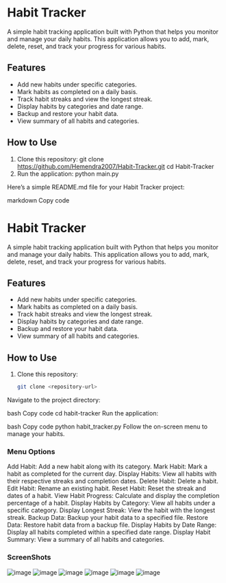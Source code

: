 # Habit Tracker

A simple habit tracking application built with Python that helps you monitor and manage your daily habits. This application allows you to add, mark, delete, reset, and track your progress for various habits.

## Features

- Add new habits under specific categories.
- Mark habits as completed on a daily basis.
- Track habit streaks and view the longest streak.
- Display habits by categories and date range.
- Backup and restore your habit data.
- View summary of all habits and categories.

## How to Use

1. Clone this repository:
   git clone https://github.com/Hemendra2007/Habit-Tracker.git
   cd Habit-Tracker
2. Run the application:
   python main.py


Here’s a simple README.md file for your Habit Tracker project:

markdown
Copy code
# Habit Tracker

A simple habit tracking application built with Python that helps you monitor and manage your daily habits. This application allows you to add, mark, delete, reset, and track your progress for various habits.

## Features

- Add new habits under specific categories.
- Mark habits as completed on a daily basis.
- Track habit streaks and view the longest streak.
- Display habits by categories and date range.
- Backup and restore your habit data.
- View summary of all habits and categories.

## How to Use

1. Clone this repository:
   ```bash
   git clone <repository-url>
Navigate to the project directory:

bash
Copy code
cd habit-tracker
Run the application:

bash
Copy code
python habit_tracker.py
Follow the on-screen menu to manage your habits.

### Menu Options
Add Habit: Add a new habit along with its category.
Mark Habit: Mark a habit as completed for the current day.
Display Habits: View all habits with their respective streaks and completion dates.
Delete Habit: Delete a habit.
Edit Habit: Rename an existing habit.
Reset Habit: Reset the streak and dates of a habit.
View Habit Progress: Calculate and display the completion percentage of a habit.
Display Habits by Category: View all habits under a specific category.
Display Longest Streak: View the habit with the longest streak.
Backup Data: Backup your habit data to a specified file.
Restore Data: Restore habit data from a backup file.
Display Habits by Date Range: Display all habits completed within a specified date range.
Display Habit Summary: View a summary of all habits and categories.

### ScreenShots

![image](https://github.com/user-attachments/assets/afcaa73e-2824-4c11-9bfd-59b42f42045c)
![image](https://github.com/user-attachments/assets/e0f07f88-18b0-438d-a41a-487062c61c09)
![image](https://github.com/user-attachments/assets/3648f839-d86b-475d-951f-fcf680b6ed63)
![image](https://github.com/user-attachments/assets/be663570-29c2-42be-b3c1-0d355ad3bb00)
![image](https://github.com/user-attachments/assets/c19c75c1-b980-480c-8f02-c47364814390)
![image](https://github.com/user-attachments/assets/57b3a462-47b0-4f15-bbdc-86102d215e59)
